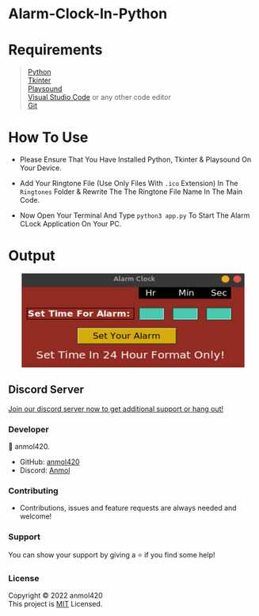 # Alarm-Clock-In-Python

<h1>Requirements</h1>

>[Python](https://www.python.org/) <br>
[Tkinter](https://docs.python.org/3/library/tkinter.html) <br>
[Playsound](https://pypi.org/project/playsound/) <br>
[Visual Studio Code](https://code.visualstudio.com/) or any other code editor <br>
[Git](https://git-scm.com/downloads)

<h1>How To Use</h1>

- Please Ensure That You Have Installed Python, Tkinter & Playsound On Your Device.

- Add Your Ringtone File (Use Only Files With `.ico` Extension) In The `Ringtones` Folder & Rewrite The The Ringtone File Name In The Main Code.

- Now Open Your Terminal And Type `python3 app.py` To Start The Alarm CLock Application On Your PC.

<h1>Output</h1>

<p align="center">
<img width="450" height="190" alt="output" src="./output/output.png">
</p>

<h2>Discord Server</h2>

[Join our discord server now to get additional support or hang out!](https://discord.gg/QGf3q7e3J5)

<h3>Developer</h3>

👤 anmol420.
- GitHub: [anmol420](https://www.github.com/anmol420)
- Discord: [Anmol](https://www.discord.com/users/875986400649052191)

<h3>Contributing</h3>

- Contributions, issues and feature requests are always needed and welcome!

<h3>Support</h3>

You can show your support by giving a ⭐ if you find some help!

<h3>License</h3>

Copyright © 2022 anmol420<br>
This project is [MIT](https://en.wikipedia.org/wiki/MIT_License) Licensed.
